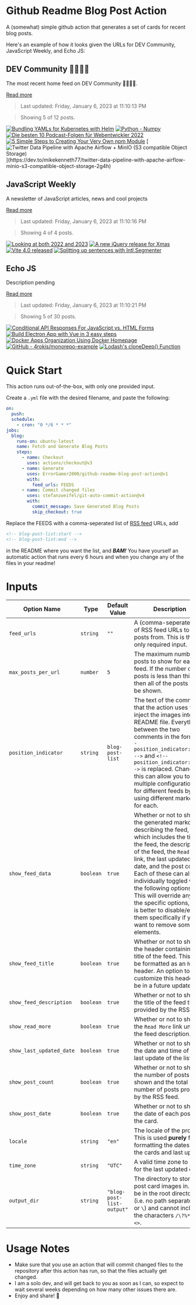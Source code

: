 # Github Readme Blog Post Action

A (somewhat) simple github action that generates a set of cards for recent blog posts.

Here's an example of how it looks given the URLs for DEV Community, JavaScript Weekly, and Echo JS:

<!-- post-list:start -->
## DEV Community 👩‍💻👨‍💻

The most recent home feed on DEV Community 👩‍💻👨‍💻.

[Read more](https://dev.to)
> Last updated: Friday, January 6, 2023 at 11:10:13 PM

> Showing 5 of 12 posts.

[![Bundling YAMLs for Kubernetes with Helm](https://raw.githubusercontent.com/ErrorGamer2000/github-readme-blog-post-action/main/generated_files/DEV_Community_👩‍💻👨‍💻/Bundling_YAMLs_for_Kubernetes_with_Helm.svg)](https://dev.to/aniket762/bundling-yamls-for-kubernetes-with-helm-4pck)
[![Python - Numpy](https://raw.githubusercontent.com/ErrorGamer2000/github-readme-blog-post-action/main/generated_files/DEV_Community_👩‍💻👨‍💻/Python_-_Numpy.svg)](https://dev.to/levintech/python-numpy-3aaa)
[![Die besten 10 Podcast-Folgen für Webentwickler 2022](https://raw.githubusercontent.com/ErrorGamer2000/github-readme-blog-post-action/main/generated_files/DEV_Community_👩‍💻👨‍💻/Die_besten_10_Podcast-Folgen_für_Webentwickler_2022.svg)](https://dev.to/koality/die-besten-10-podcast-folgen-fur-webentwickler-2022-23ln)
[![5 Simple Steps to Creating Your Very Own npm Module](https://raw.githubusercontent.com/ErrorGamer2000/github-readme-blog-post-action/main/generated_files/DEV_Community_👩‍💻👨‍💻/5_Simple_Steps_to_Creating_Your_Very_Own_npm_Module.svg)](https://dev.to/basskibo/5-simple-steps-to-creating-your-very-own-npm-module-3j74)
[![Twitter Data Pipeline with Apache Airflow + MinIO (S3 compatible Object Storage)](https://raw.githubusercontent.com/ErrorGamer2000/github-readme-blog-post-action/main/generated_files/DEV_Community_👩‍💻👨‍💻/Twitter_Data_Pipeline_with_Apache_Airflow_+_MinIO_(S3_compatible_Object_Storage).svg)](https://dev.to/mikekenneth77/twitter-data-pipeline-with-apache-airflow-minio-s3-compatible-object-storage-2g4h)


## JavaScript Weekly

A newsletter of JavaScript articles, news and cool projects

[Read more](https://javascriptweekly.com/)
> Last updated: Friday, January 6, 2023 at 11:10:16 PM

> Showing 4 of 4 posts.

[![Looking at both 2022 and 2023](https://raw.githubusercontent.com/ErrorGamer2000/github-readme-blog-post-action/main/generated_files/JavaScript_Weekly/Looking_at_both_2022_and_2023.svg)](https://javascriptweekly.com/issues/620)
[![A new jQuery release for Xmas](https://raw.githubusercontent.com/ErrorGamer2000/github-readme-blog-post-action/main/generated_files/JavaScript_Weekly/A_new_jQuery_release_for_Xmas.svg)](https://javascriptweekly.com/issues/619)
[![Vite 4.0 released](https://raw.githubusercontent.com/ErrorGamer2000/github-readme-blog-post-action/main/generated_files/JavaScript_Weekly/Vite_4.0_released.svg)](https://javascriptweekly.com/issues/618)
[![Splitting up sentences with Intl.Segmenter](https://raw.githubusercontent.com/ErrorGamer2000/github-readme-blog-post-action/main/generated_files/JavaScript_Weekly/Splitting_up_sentences_with_Intl.Segmenter.svg)](https://javascriptweekly.com/issues/617)


## Echo JS

Description pending

[Read more](
http://www.echojs.com
)
> Last updated: Friday, January 6, 2023 at 11:10:21 PM

> Showing 5 of 30 posts.

[![Conditional API Responses For JavaScript vs. HTML Forms](https://raw.githubusercontent.com/ErrorGamer2000/github-readme-blog-post-action/main/generated_files/_Echo_JS_/Conditional_API_Responses_For_JavaScript_vs._HTML_Forms.svg)](https://austingil.com/http-javascript-vs-html/)
[![Build Electron App with Vue in 3 easy steps](https://raw.githubusercontent.com/ErrorGamer2000/github-readme-blog-post-action/main/generated_files/_Echo_JS_/Build_Electron_App_with_Vue_in_3_easy_steps.svg)](https://metered.hashnode.dev/build-electron-app-with-vue-in-3-easy-steps)
[![Docker Apps Organization Using Docker Homepage](https://raw.githubusercontent.com/ErrorGamer2000/github-readme-blog-post-action/main/generated_files/_Echo_JS_/Docker_Apps_Organization_Using_Docker_Homepage.svg)](https://blog.niradler.com/docker-apps-organization-using-docker-homepage)
[![GitHub - 4rokis/monorepo-example](https://raw.githubusercontent.com/ErrorGamer2000/github-readme-blog-post-action/main/generated_files/_Echo_JS_/GitHub_-_4rokis_monorepo-example.svg)](https://github.com/4rokis/monorepo-example)
[![Lodash's cloneDeep() Function](https://raw.githubusercontent.com/ErrorGamer2000/github-readme-blog-post-action/main/generated_files/_Echo_JS_/Lodash's_cloneDeep()_Function.svg)](
https://masteringjs.io/tutorials/lodash/clone-deep
)


<!-- post-list:end -->

# Quick Start

This action runs out-of-the-box, with only one provided input.

Create a `.yml` file with the desired filename, and paste the following:

```yml
on:
  push:
  schedule:
    - cron: "0 */6 * * *"
jobs:
  blog:
    runs-on: ubuntu-latest
    name: Fetch and Generate Blog Posts
    steps:
      - name: Checkout
        uses: actions/checkout@v3
      - name: Generate
        uses: ErrorGamer2000/github-readme-blog-post-action@v1
        with:
          feed_urls: FEEDS
      - name: Commit changed files
        uses: stefanzweifel/git-auto-commit-action@v4
        with:
          commit_message: Save Generated Blog Posts
          skip_checkout: true
```

Replace the FEEDS with a comma-seperated list of [RSS feed](https://rss.com/blog/how-do-rss-feeds-work/) URLs, add

```md
<!-- blog-post-list:start -->
<!-- blog-post-list:end -->
```

in the README where you want the list, and **_BAM!_** You have yourself an automatic action that runs every 6 hours and when you change any of the files in your readme!

# Inputs

<table>
  <thead>
    <tr>
      <th>Option Name</th>
      <th>Type</th>
      <th>Default Value</th>
      <th>Description</th>
    </tr>
  </thead>
  <tbody>
    <tr>
      <td><code>feed_urls</code></td>
      <td><code>string</code></td>
      <td><code>""</code></td>
      <td>A (comma-seperated) list of RSS feed URLs to load posts from. This is the only required input.</td>
    </tr>
    <tr>
      <td><code>max_posts_per_url</code></td>
      <td><code>number</code></td>
      <td><code>5</code></td>
      <td>The maximum number of posts to show for each feed. If the number of posts is less than this, then all of the posts will be shown.</td>
    </tr>
    <tr>
      <td><code>position_indicator</code></td>
      <td><code>string</code></td>
      <td><code>blog-post-list</code></td>
      <td>The text of the comments that the action uses to inject the images into the README file. Everything between the two comments in the form <code>&lt;!-- position_indicator:start --&gt;</code> and <code>&lt;!-- position_indicator:end --&gt;</code> is replaced. Changing this can allow you to use multiple configurations for different feeds by using different markers for each.</td>
    </tr>
    <tr>
      <td><code>show_feed_data</code></td>
      <td><code>boolean</code></td>
      <td><code>true</code></td>
      <td>Whether or not to show the generated markdown describing the feed, which includes the title of the feed, the description of the feed, the <code>Read More</code> link, the last updated date, and the post count. Each of these can also be individually toggled with the following options. This will override any of the specific options, so it is better to disable/enable them specifically if you want to remove some elements.</td>
    </tr>
    <tr>
      <td><code>show_feed_title</code></td>
      <td><code>boolean</code></td>
      <td><code>true</code></td>
      <td>Whether or not to show the header containing the title of the feed. This will be formatted as an <code>h2</code> header. An option to customize this header will be in a future update.</td>
    </tr>
    <tr>
      <td><code>show_feed_description</code></td>
      <td><code>boolean</code></td>
      <td><code>true</code></td>
      <td>Whether or not to show the title of the feed that is provided by the RSS feed.</td>
    </tr>
    <tr>
      <td><code>show_read_more</code></td>
      <td><code>boolean</code></td>
      <td><code>true</code></td>
      <td>Whether or not to show the <code>Read More</code> link under the feed description.</td>
    </tr>
    <tr>
      <td><code>show_last_updated_date</code></td>
      <td><code>boolean</code></td>
      <td><code>true</code></td>
      <td>Whether or not to show the date and time of the last update of the list.</td>
    </tr>
    <tr>
      <td><code>show_post_count</code></td>
      <td><code>boolean</code></td>
      <td><code>true</code></td>
      <td>Whether or not to show the number of posts shown and the total number of posts provided by the RSS feed.</td>
    </tr>
    <tr>
      <td><code>show_post_date</code></td>
      <td><code>boolean</code></td>
      <td><code>true</code></td>
      <td>Whether or not to show the date of each post on the card.</td>
    </tr>
    <tr>
      <td><code>locale</code></td>
      <td><code>string</code></td>
      <td><code>"en"</code></td>
      <td>The locale of the project. This is used <strong>purely</strong> for formatting the dates of the cards and last update.</td>
    </tr>
    <tr>
      <td><code>time_zone</code></td>
      <td><code>string</code></td>
      <td><code>"UTC"</code></td>
      <td>A valid time zone to use for the last updated date.</td>
    </tr>
    <tr>
      <td><code>output_dir</code></td>
      <td><code>string</code></td>
      <td><code>"blog-post-list-output"</code></td>
      <td>The directory to store the post card images in. Must be in the root directory (i.e. no path separators <code>/</code> or <code>\</code>) and cannot include the characters <code>/\?%*:|"&lt;&gt;</code>.</td>
    </tr>
<!--
    <tr>
      <td><code></code></td>
      <td><cde></cde></td>
      <td><code></code></td>
      <td></td>
    </tr>
-->
  </tbody>
</table>

# Usage Notes

- Make sure that you use an action that will commit changed files to the repository after this action has run, so that the files actually get changed.
- I am a solo dev, and will get back to you as soon as I can, so expect to wait several weeks depending on how many other issues there are.
- Enjoy and share! 🤗
